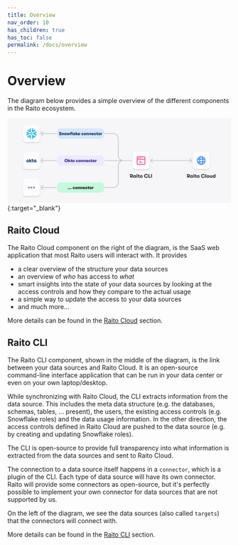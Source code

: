 ```yaml
---
title: Overview
nav_order: 10
has_children: true
has_toc: false
permalink: /docs/overview
---
```

# Overview
The diagram below provides a simple overview of the different components in the Raito ecosystem.

[![Raito Overview](/assets/images/raito-overview.png)](/assets/images/raito-overview.png){:target="_blank"}

## Raito Cloud
The Raito Cloud component on the right of the diagram, is the SaaS web application that most Raito users will interact with. It provides
 - a clear overview of the structure your data sources
 - an overview of *who* has access to *what*
 - smart insights into the state of your data sources by looking at the access controls and how they compare to the actual usage
 - a simple way to update the access to your data sources
 - and much more...

More details can be found in the [Raito Cloud](/docs/cloud) section.

## Raito CLI
The Raito CLI component, shown in the middle of the diagram, is the link between your data sources and Raito Cloud. It is an open-source command-line interface application that can be run in your data center or even on your own laptop/desktop.

While synchronizing with Raito Cloud, the CLI extracts information from the data source. This includes the meta data structure (e.g. the databases, schemas, tables, ... present), the users, the existing access controls (e.g. Snowflake roles) and the data usage information.
In the other direction, the access controls defined in Raito Cloud are pushed to the data source (e.g. by creating and updating Snowflake roles).

The CLI is open-source to provide full transparency into what information is extracted from the data sources and sent to Raito Cloud.

The connection to a data source itself happens in a `connector`, which is a plugin of the CLI. Each type of data source will have its own connector. Raito will provide some connectors as open-source, but it's perfectly possible to implement your own connector for data sources that are not supported by us.

On the left of the diagram, we see the data sources (also called `targets`) that the connectors will connect with.

More details can be found in the [Raito CLI](/docs/cli) section.